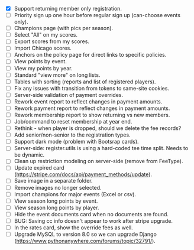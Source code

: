 - [x] Support returning member only registration.
- [ ] Priority sign up one hour before regular sign up (can-choose events only).
- [ ] Champions page (with pics per season).
- [ ] Select "All" on my scores.
- [ ] Export scores from my scores.
- [ ] Import Chicago scores.
- [ ] Anchors on the policy page for direct links to specific policies.
- [ ] View points by event.
- [ ] View my points by year.
- [ ] Standard "view more" on long lists.
- [ ] Tables with sorting (reports and list of registered players).
- [ ] Fix any issues with transition from tokens to same-site cookies.
- [ ] Server-side validation of payment overrides.
- [ ] Rework event report to reflect changes in payment amounts.
- [ ] Rework payment report to reflect changes in payment amounts.
- [ ] Rework membership report to show returning vs new members.
- [ ] Job/command to reset membership at year end.
- [ ] Rethink - when player is dropped, should we delete the fee records?
- [ ] Add senior/non-senior to the registration types.
- [ ] Support dark mode (problem with Bootsrap cards).
- [ ] Server-side: register.utils is using a hard-coded tee time split. Needs to be dynamic.
- [ ] Clean up restriction modeling on server-side (remove from FeeType).
- [ ] Update expired card (https://stripe.com/docs/api/payment_methods/update).
- [ ] Save image in a separate folder.
- [ ] Remove images no longer selected.
- [ ] Import champions for major events (Excel or csv).
- [ ] View season long points by event.
- [ ] View season long points by player.
- [ ] Hide the event documents card when no documents are found.
- [ ] BUG: Saving cc info doesn't appear to work after stripe upgrade.
- [ ] In the rates card, show the override fees as well.
- [ ] Upgrade MySQL to version 8.0 so we can upgrade Django
      (https://www.pythonanywhere.com/forums/topic/32791/).
